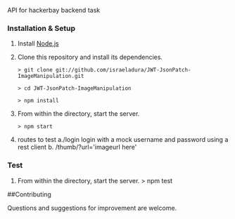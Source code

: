 API for hackerbay backend task

### Installation & Setup

1.  Install [Node.js](https://nodejs.org/)
2.  Clone this repository and install its dependencies. 

		> git clone git://github.com/israeladura/JWT-JsonPatch-ImageManipulation.git 

		> cd JWT-JsonPatch-ImageManipulation 

		> npm install

3.  From within the directory, start the server.

        > npm start

4.  routes to test
    a./login login with a mock username and password using a rest client
    b. /thumb/?url='imageurl here'

### Test

1.  From within the directory, start the server. 
		> npm test

##Contributing

Questions and suggestions for improvement are welcome.
